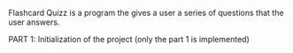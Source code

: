 Flashcard Quizz is a program the gives a user a series of questions that the user answers.

PART 1: Initialization of the project (only the part 1 is implemented)
